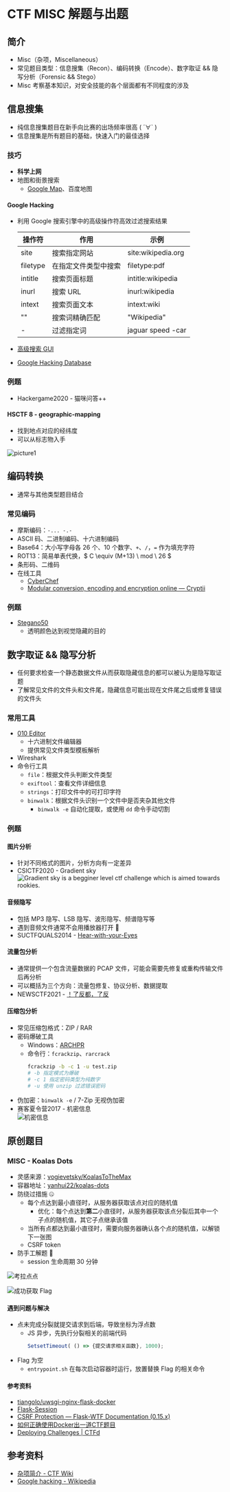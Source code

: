 # CTF MISC 解题与出题

## 简介

- Misc（杂项，Miscellaneous）
- 常见题目类型：信息搜集（Recon）、编码转换（Encode）、数字取证 && 隐写分析（Forensic && Stego）
- Misc 考察基本知识，对安全技能的各个层面都有不同程度的涉及

## 信息搜集

- 纯信息搜集题目在新手向比赛的出场频率很高 ( ´∀` )
- 信息搜集是所有题目的基础，快速入门的最佳选择

### 技巧

- **科学上网**
- 地图和街景搜索
  - [Google Map](https://www.google.com/maps)、百度地图

#### Google Hacking

- 利用 Google 搜索引擎中的高级操作符高效过滤搜索结果

    操作符 | 作用 | 示例
    -|-|-
    site|搜索指定网站|site:wikipedia.org
    filetype|在指定文件类型中搜索|filetype:pdf
    intitle|搜索页面标题|intitle:wikipedia
    inurl|搜索 URL|inurl:wikipedia
    intext|搜索页面文本|intext:wiki
    ""|搜索词精确匹配|"Wikipedia"
    -|过滤指定词|jaguar speed -car

- [高级搜索 GUI](https://www.google.co.in/advanced_search)
- [Google Hacking Database](https://www.exploit-db.com/google-hacking-database)

### 例题

- Hackergame2020 - 猫咪问答++

#### HSCTF 8 - geographic-mapping

- 找到地点对应的经纬度
- 可以从标志物入手

![picture1](img/geographic-mapping.png)

## 编码转换

- 通常与其他类型题目结合

### 常见编码

- 摩斯编码：`-... -.-`
- ASCII 码、二进制编码、十六进制编码
- Base64：大小写字母各 26 个、10 个数字、`+`、`/`，`=` 作为填充字符
- ROT13：简易单表代换，$ C \equiv (M+13) \ mod \ 26 $
- 条形码、二维码
- 在线工具
  - [CyberChef](https://gchq.github.io/CyberChef/)
  - [Modular conversion, encoding and encryption online — Cryptii](https://cryptii.com/)

### 例题

- [Stegano50](challenges/stegano50.pdf)
  - 透明颜色达到视觉隐藏的目的

## 数字取证 && 隐写分析

- 任何要求检查一个静态数据文件从而获取隐藏信息的都可以被认为是隐写取证题
- 了解常见文件的文件头和文件尾，隐藏信息可能出现在文件尾之后或修复错误的文件头

### 常用工具

- [010 Editor](https://www.sweetscape.com/010editor/)
  - 十六进制文件编辑器
  - 提供常见文件类型模板解析
- Wireshark
- 命令行工具
  - `file`：根据文件头判断文件类型
  - `exiftool`：查看文件详细信息
  - `strings`：打印文件中的可打印字符
  - `binwalk`：根据文件头识别一个文件中是否夹杂其他文件
    - `binwalk -e` 自动化提取，或使用 `dd` 命令手动切割

### 例题

#### 图片分析

- 针对不同格式的图片，分析方向有一定差异
- CSICTF2020 - Gradient sky<br>
![Gradient sky is a begginer level ctf challenge which is aimed towards rookies.](img/sky.jpg)

#### 音频隐写

- 包括 MP3 隐写、LSB 隐写、波形隐写、频谱隐写等
- 遇到音频文件通常不会用播放器打开 👀
- SUCTFQUALS2014 - [Hear-with-your-Eyes](challenges/hear-with-your-eyes.wav)

#### 流量包分析

- 通常提供一个包含流量数据的 PCAP 文件，可能会需要先修复或重构传输文件后再分析
- 可以概括为三个方向：流量包修复、协议分析、数据提取
- NEWSCTF2021 - [！了反都，了反](challenges/piz.galf)

#### 压缩包分析

- 常见压缩包格式：ZIP / RAR
- 密码爆破工具
  - Windows：[ARCHPR](http://www.downcc.com/soft/130539.html)
  - 命令行：`fcrackzip`、`rarcrack`
    ```bash
    fcrackzip -b -c 1 -u test.zip
    # -b 指定模式为爆破
    # -c 1 指定密码类型为纯数字
    # -u 使用 unzip 过滤错误密码
    ```
- 伪加密：`binwalk -e` / 7-Zip 无视伪加密
- 赛客夏令营2017 - 机密信息<br>
![机密信息](img/secret-info.jpg)

## 原创题目

### MISC - Koalas Dots

- 灵感来源：[vogievetsky/KoalasToTheMax](https://github.com/vogievetsky/KoalasToTheMax)
- 容器地址：[yanhui22/koalas-dots](https://hub.docker.com/repository/docker/yanhui22/koalas-dots)
- 防绕过措施 🤐
  - 每个点达到最小直径时，从服务器获取该点对应的随机值
    - 优化：每个点达到**第二**小直径时，从服务器获取该点分裂后其中一个子点的随机值，其它子点继承该值
  - 当所有点都达到最小直径时，需要向服务器确认各个点的随机值，以解锁下一张图
  - CSRF token
- 防手工解题 🤗
  - session 生命周期 30 分钟

![考拉点点](img/koalas-dots.jpg)

![成功获取 Flag](img/koalas-dots-flag.jpg)

#### 遇到问题与解决

- 点未完成分裂就提交请求到后端，导致坐标为浮点数
  - JS 异步，先执行分裂相关的前端代码
    ```js
    SetsetTimeout( () => {提交请求相关函数}, 1000);
    ```
- Flag 为空
  - `entrypoint.sh` 在每次启动容器时运行，放置替换 Flag 的相关命令

#### 参考资料

- [tiangolo/uwsgi-nginx-flask-docker](https://github.com/tiangolo/uwsgi-nginx-flask-docker)
- [Flask-Session](https://flask-session.readthedocs.io/en/latest/)
- [CSRF Protection — Flask-WTF Documentation (0.15.x)](https://flask-wtf.readthedocs.io/en/0.15.x/csrf/)
- [如何正确使用Docker出一道CTF题目](https://www.v0n.top/2020/05/01/%E5%A6%82%E4%BD%95%E6%AD%A3%E7%A1%AE%E4%BD%BF%E7%94%A8Docker%E5%87%BA%E4%B8%80%E9%81%93CTF%E9%A2%98%E7%9B%AE/)
- [Deploying Challenges | CTFd](https://docs.ctfd.io/tutorials/deploying-challenges/)

## 参考资料

- [杂项简介 - CTF Wiki](https://ctf-wiki.org/misc/introduction/)
- [Google hacking - Wikipedia](https://en.wikipedia.org/wiki/Google_hacking)